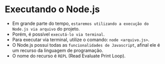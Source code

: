 # Executando o Node.js

- Em grande parte do tempo, `estaremos utilizando a execução do Node.js via arquivo` do projeto.
- Porém, é possível `executá-lo via terminal`.
- Para executar via terminal, utilize o comando: `node <arquivo.js>`.
- O Node.js possui todas as `funcionalidades de Javascript`, afinal ele é um recurso da linguagem de programação.
- O nome do recurso é `REPL` (Read Evaluate Print Loop).